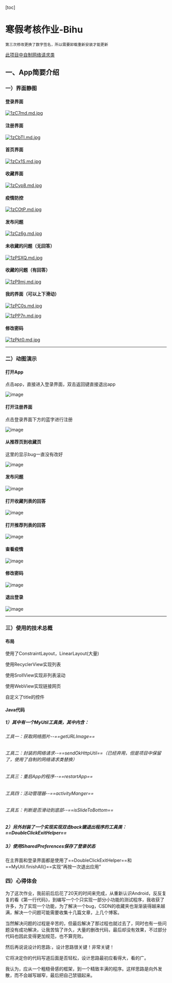 [toc]

# 寒假考核作业-Bihu

    第三次修改更换了数字签名，所以需要卸载重新安装才能更新

[此项目中自制网络请求类](https://blog.csdn.net/weixin_45613600/article/details/104560278)

## 一、App简要介绍

### 一）界面静图

#### 登录界面

[![1zC7md.md.jpg](https://s2.ax1x.com/2020/02/15/1zC7md.md.jpg)](https://imgchr.com/i/1zC7md)

#### 注册界面

[![1zCbTI.md.jpg](https://s2.ax1x.com/2020/02/15/1zCbTI.md.jpg)](https://imgchr.com/i/1zCbTI)

#### 首页界面

[![1zCx1S.md.jpg](https://s2.ax1x.com/2020/02/15/1zCx1S.md.jpg)](https://imgchr.com/i/1zCx1S)

#### 收藏界面

[![1zCvp8.md.jpg](https://s2.ax1x.com/2020/02/15/1zCvp8.md.jpg)](https://imgchr.com/i/1zCvp8)

#### 疫情防控

[![1zCOtP.md.jpg](https://s2.ax1x.com/2020/02/15/1zCOtP.md.jpg)](https://imgchr.com/i/1zCOtP)

#### 发布问题

[![1zCz6g.md.jpg](https://s2.ax1x.com/2020/02/15/1zCz6g.md.jpg)](https://imgchr.com/i/1zCz6g)

#### 未收藏的问题（无回答）

[![1zPSXQ.md.jpg](https://s2.ax1x.com/2020/02/15/1zPSXQ.md.jpg)](https://imgchr.com/i/1zPSXQ)

#### 收藏的问题（有回答）

[![1zP9mj.md.jpg](https://s2.ax1x.com/2020/02/15/1zP9mj.md.jpg)](https://imgchr.com/i/1zP9mj)

#### 我的界面（可以上下滑动）

[![1zPC0s.md.jpg](https://s2.ax1x.com/2020/02/15/1zPC0s.md.jpg)](https://imgchr.com/i/1zPC0s)

[![1zPP7n.md.jpg](https://s2.ax1x.com/2020/02/15/1zPP7n.md.jpg)](https://imgchr.com/i/1zPP7n)

#### 修改密码

[![1zPkt0.md.jpg](https://s2.ax1x.com/2020/02/15/1zPkt0.md.jpg)](https://imgchr.com/i/1zPkt0)



---

### 二）动图演示

#### 打开App

点击app，直接进入登录界面，双击返回键直接退出app

![image](https://github.com/Seven749/RainbowBihu/blob/master/photos/gif/1openApp.gif)

#### 打开注册界面

点击登录界面下方的蓝字进行注册

![image](https://github.com/Seven749/RainbowBihu/blob/master/photos/gif/2register.gif)

#### 从推荐页到收藏页

这里的显示bug一直没有改好

![image](https://github.com/Seven749/RainbowBihu/blob/master/photos/gif/3hToF.gif)

#### 发布问题

![image]( https://github.com/Seven749/RainbowBihu/blob/master/photos/gif/4postQ.gif )

#### 打开收藏列表的回答

![image]( https://github.com/Seven749/RainbowBihu/blob/master/photos/gif/5openF.gif )

#### 打开推荐列表的回答

![image]( https://github.com/Seven749/RainbowBihu/blob/master/photos/gif/6openR.gif )

#### 查看疫情

![image]( https://github.com/Seven749/RainbowBihu/blob/master/photos/gif/7openYq.gif )

#### 修改密码

![image]( https://github.com/Seven749/RainbowBihu/blob/master/photos/gif/8mineTochange.gif )

#### 退出登录

![image]( https://github.com/Seven749/RainbowBihu/blob/master/photos/gif/9exitLogin.gif )



---

### 三）使用的技术总概

#### 布局

使用了ConstraintLayout，LinearLayout(大量)

使用RecyclerView实现列表

使用SrollView实现非列表滚动

使用WebView实现链接网页

自定义了title的控件

#### Java代码

##### 1）其中有一个MyUtil工具类，其中内含：

###### 工具一：获取网络图片--==getURLImage==

###### 工具二：封装的网络请求--==sendOkHttpUtil==（已经弃用，但是项目中保留了，使用了自制的网络请求类替换）

###### 工具三：重启App的程序--==restartApp==

###### 工具四：活动管理器--==activityManger==

###### 工具五：判断是否滑动到底部--==isSlideToBottom==

##### 2）另外封装了一个实现实现双击back键退出程序的工具类：==DoubleClickExitHelper==

##### 3）使用SharedPreferences保存了登录状态

在主界面和登录界面都是使用了==DoubleClickExitHelper==和==MyUtil.finishAll()==实现“再按一次退出应用”



### 四）心得体会

为了这次作业，我前前后后花了20天的时间来完成，从重新认识Android，反反复复的看《第一行代码》，到编写一个个只实现一部分小功能的测试程序，我收获了许多，为了实现一个功能，为了解决一个bug，CSDN的收藏夹也渐渐装得越来越满，解决一个问题可能需要收集十几篇文章，上几个博客。

当然解决问题的过程是辛苦的，但最后解决了那过程也就过去了，同时也有一些问题没有成功解决，让我苦恼了许久，大量的删改代码，最后却没有效果，不过部分代码也因此变得更加规范，也不算完败。

然后再说说设计的思路:，设计思路很关键！非常关键！

它将决定你的代码写道后面是否轻松，设计思路最初应看得大，看的广。

我认为，应从一个粗糙骨感的框架，到一个精致丰满的程序。这样思路是向外发散，而不会越写越窄，最后把自己禁锢起来。